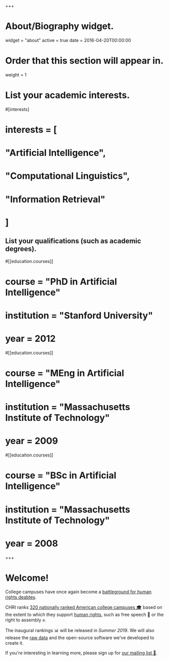 +++
# About/Biography widget.
widget = "about"
active = true
date = 2016-04-20T00:00:00

# Order that this section will appear in.
weight = 1

# List your academic interests.
#[interests]
#  interests = [
#    "Artificial Intelligence",
#    "Computational Linguistics",
#    "Information Retrieval"
#  ]

## List your qualifications (such as academic degrees).
#[[education.courses]]
#  course = "PhD in Artificial Intelligence"
#  institution = "Stanford University"
#  year = 2012

#[[education.courses]]
#  course = "MEng in Artificial Intelligence"
#  institution = "Massachusetts Institute of Technology"
#  year = 2009

#[[education.courses]]
#  course = "BSc in Artificial Intelligence"
#  institution = "Massachusetts Institute of Technology"
#  year = 2008
 
+++

# Welcome!

College campuses have once again become a [battleground for human rights deabtes](https://www.washingtonpost.com/news/morning-mix/wp/2015/11/10/mizzou-protest-shows-colleges-are-once-again-becoming-civil-rights-battlegrounds/).

CHRI ranks [320 nationally ranked American college campuses :mortar_board:](#) based on the extent to which they support [human rights](#), such as free speech :loudspeaker: or the right to assembly :fist:.

The inaugural rankings :bar_chart: will be released in _Summer 2019_. We will also release the [raw data](#) and the open-source software we've developed to create it.

If you're interesting in learning more, please sign up for [our mailing list :email:](#).